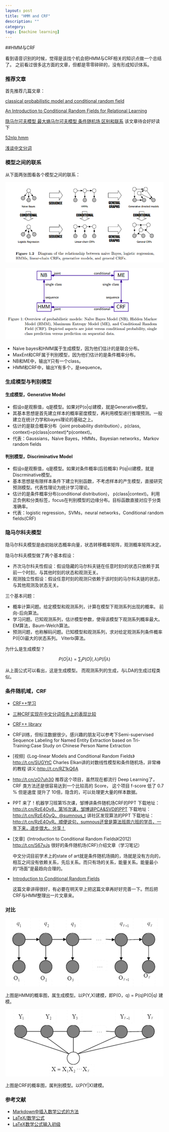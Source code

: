 ```yaml
---
layout: post
title: "HMM and CRF"
description: ""
category:
tags: [machine learning]
---
```



<script type="text/javascript" src="http://cdn.mathjax.org/mathjax/latest/MathJax.js?config=default"></script>

##HMM与CRF

看到语音识别的时候，觉得是该找个机会把HMM与CRF相关的知识点做一个总结了。
之前看过很多这方面的文章，但都是零零碎碎的，没有形成知识体系。

### 推荐文章

首先推荐几篇文章：

[classical probabilistic model and conditional random field](http://www.scai.fraunhofer.de/fileadmin/images/bio/data_mining/paper/crf_klinger_tomanek.pdf)

[An Introduction to Conditional Random Fields for Relational Learning](http://people.cs.umass.edu/~mccallum/papers/crf-tutorial.pdf)

[隐马尔可夫模型 最大熵马尔可夫模型 条件随机场 区别和联系](http://1.guzili.sinaapp.com/?p=133#comment-151)  该文章待会好好读下

[52nlp hmm](http://www.52nlp.cn/tag/hmm)

[浅谈中文分词](http://www.isnowfy.com/introduction-to-chinese-segmentation/)

### 模型之间的联系
从下面两张图看各个模型之间的联系：

![crf_hmm1](https://raw.githubusercontent.com/zzbased/zzbased.github.com/master/_posts/images/crf_hmm1.png)

![crf_hmm2](https://raw.githubusercontent.com/zzbased/zzbased.github.com/master/_posts/images/crf_hmm2.png)

- Naive bayes和HMM属于生成模型，因为他们估计的是联合分布。
- MaxEnt和CRF属于判别模型，因为他们估计的是条件概率分布。
- NB和ME中，输出Y只有一个class。
- HMM和CRF中，输出Y有多个，是sequence。

### 生成模型与判别模型

#### 生成模型，Generative Model

- 假设o是观察值，q是模型。如果对P(o\|q)建模，就是Generative模型。
- 其基本思想是首先建立样本的概率密度模型，再利用模型进行推理预测。一般建立在统计力学和bayes理论的基础之上。
- 估计的是联合概率分布（joint probability distribution），p(class, context)=p(class\|context)\*p(context)。
- 代表：Gaussians，Naive Bayes，HMMs，Bayesian networks，Markov random fields

#### 判别模型，Discriminative Model

- 假设o是观察值，q是模型。如果对条件概率(后验概率) P(q\|o)建模，就是Discrminative模型。
- 基本思想是有限样本条件下建立判别函数，不考虑样本的产生模型，直接研究预测模型。代表性理论为统计学习理论。
- 估计的是条件概率分布(conditional distribution)， p(class\|context)。利用正负例和分类标签，focus在判别模型的边缘分布。目标函数直接对应于分类准确率。
- 代表：logistic regression，SVMs，neural networks，Conditional random fields(CRF)

### 隐马尔科夫模型

隐马尔科夫模型是由初始状态概率向量，状态转移概率矩阵，观测概率矩阵决定。

隐马尔科夫模型做了两个基本假设：

- 齐次马尔科夫性假设：假设隐藏的马尔科夫链在任意时刻t的状态只依赖于其前一个时刻，与其他时刻的状态和观测无关。
- 观测独立性假设：假设任意时刻的观测只依赖于该时刻的马尔科夫链的状态，与其他观测及状态无关。

三个基本问题：

- 概率计算问题。给定模型和观测系列，计算在模型下观测系列出现的概率。
  前向-后向算法。
- 学习问题。已知观测系列，估计模型参数，使得该模型下观测系列概率最大。
  EM算法，Baum-Welch算法。
- 预测问题，也称解码问题。已知模型和观测系列，求对给定观测系列条件概率P(I|O)最大的状态系列。
  Viterbi算法。

为什么是生成模型？

$$P(O|\lambda)=\sum_I P(O|I,\lambda)P(I|\lambda)$$

从上面公式可以看出，这是生成模型。
而观测系列的生成，与LDA的生成过程类似。

### 条件随机域，CRF
- [CRF++学习](http://blog.csdn.net/gududanxing/article/details/10827085)
- [三种CRF实现在中文分词任务上的表现比较](https://jianqiangma.wordpress.com/2011/11/14/%E4%B8%89%E7%A7%8Dcrf%E5%AE%9E%E7%8E%B0%E7%9A%84%E7%AE%80%E5%8D%95%E6%AF%94%E8%BE%83/)
- [CRF++ library](http://crfpp.googlecode.com/svn/trunk/doc/index.html?source=navbar)
- CRF训练，但标注数据很少。感兴趣的朋友可以参考下Semi-supervised Sequence Labeling for Named Entity Extraction based on Tri-Training:Case Study on Chinese Person Name Extraction
- [视频]《Log-linear Models and Conditional Random Fields》http://t.cn/SUGYtC Charles Elkan讲的对数线性模型和条件随机场，非常棒的教程 讲义:http://t.cn/RZ1kQ6A
- http://t.cn/zO7uh30 推荐这个项目，虽然现在都流行 Deep Learning了， CRF 类方法还是很容易达到一个比较高的 Score， 这个项目 f-score 低了 0.7 % 但是速度 提升了 10倍，隐含的，可以处理更大量的样本数据。
- PPT 来了！机器学习班第15次课，邹博讲条件随机场CRF的PPT 下载地址：http://t.cn/RzE4Oy8，第16次课，邹博讲PCA&SVD的PPT 下载地址：http://t.cn/RzE4OyQ，@sumnous_t 讲社区发现算法的PPT 下载地址：http://t.cn/RzE4OyR。顺便说句，sumnous还曾是算法班周六班的学员，一年下来，进步很大。分享！
- [文章]《Introduction to Conditional Random Fields》(2012) http://t.cn/S67yJs 很好的条件随机场(CRF)介绍文章（学习笔记）

  中文分词目前学术上的state of art就是条件随机场搞的，场就是没有方向的，相互之间没有依赖关系，先后关系。而只有场的关系，能量关系。能量最小的“场面”是最趋向合理的。

- [Introduction to Conditional Random Fields](http://blog.echen.me/2012/01/03/introduction-to-conditional-random-fields/)

	这篇文章讲得很好，有必要在明天早上把这篇文章再好好完善一下。然后把CRF与HMM整理出一片文章来。

### 对比
![hmm1](https://raw.githubusercontent.com/zzbased/zzbased.github.com/master/_posts/images/hmm1.png)

上图是HMM的概率图，属生成模型。以P(Y,X)建模，即P(O，q) = P(q)P(O\|q) 建模。

![crf1](https://raw.githubusercontent.com/zzbased/zzbased.github.com/master/_posts/images/crf1.png)

上图是CRF的概率图，属判别模型。以P(Y\|X)建模。

### 参考文献
- [Markdown中插入数学公式的方法](http://blog.csdn.net/xiahouzuoxin/article/details/26478179)
- [LaTeX/数学公式](http://zh.wikibooks.org/zh-cn/LaTeX/%E6%95%B0%E5%AD%A6%E5%85%AC%E5%BC%8F)
- [LaTeX数学公式输入初级](http://blog.sina.com.cn/s/blog_5e16f1770100fs38.html)



